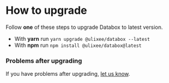 # How to upgrade

Follow **one** of these steps to upgrade Databox to latest version.

- With **yarn** run `yarn upgrade @ulixee/databox --latest`
- With **npm** run `npm install @ulixee/databox@latest`

### Problems after upgrading

If you have problems after upgrading, [let us know](https://github.com/ulixee/platform/issues).
